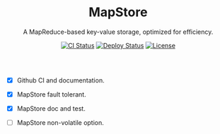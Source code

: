 <h1 align="center">
    MapStore<br/>
</h1>

<p align="center">A MapReduce-based key-value storage, optimized for efficiency.</p>

<div align="center">
    <a href="../../actions"><img src="../../workflows/CI/badge.svg" alt="CI Status" style="max-width:100%;"></a>
    <a href="../../actions"><img src="../../workflows/Deploy/badge.svg" alt="Deploy Status" style="max-width:100%;"></a>
    <a href="LICENSE"><img src="https://img.shields.io/badge/license-MIT-blue.svg" alt="License" style="max-width:100%;"></a>
</div>

<br/><br/>


- [x] Github CI and documentation.
- [x] MapStore fault tolerant.
- [x] MapStore doc and test.
- [ ] MapStore non-volatile option.

